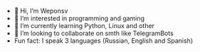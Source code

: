 - 👋 Hi, I’m Weponsv
- 👀 I’m interested in programming and gaming
- 🌱 I’m currently learning Python, Linux and other
- 💞️ I’m looking to collaborate on smth like TelegramBots
- Fun fact: I speak 3 languages (Russian, English and Spanish)
